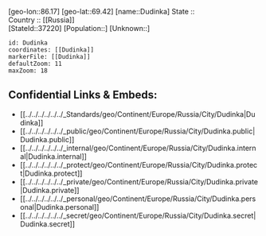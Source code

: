 ﻿---
location: [69.42,86.17] 
mapzoom: [7,12] 
mapmarker: city 
type: City
tags:
- geo/City


SpocWebEntityId: 29901
isDeleted: false
confidential: public

---
[geo-lon::86.17] 
[geo-lat::69.42] 
[name::Dudinka] 
State ::  
Country :: [[Russia]]  
[StateId::37220] 
[Population::] 
[Unknown::] 


```leaflet
id: Dudinka
coordinates: [[Dudinka]] 
markerFile: [[Dudinka]] 
defaultZoom: 11 
maxZoom: 18
```


## Confidential Links & Embeds: 
- [[../../../../../../_Standards/geo/Continent/Europe/Russia/City/Dudinka|Dudinka]] 
- [[../../../../../../_public/geo/Continent/Europe/Russia/City/Dudinka.public|Dudinka.public]] 
- [[../../../../../../_internal/geo/Continent/Europe/Russia/City/Dudinka.internal|Dudinka.internal]] 
- [[../../../../../../_protect/geo/Continent/Europe/Russia/City/Dudinka.protect|Dudinka.protect]] 
- [[../../../../../../_private/geo/Continent/Europe/Russia/City/Dudinka.private|Dudinka.private]] 
- [[../../../../../../_personal/geo/Continent/Europe/Russia/City/Dudinka.personal|Dudinka.personal]] 
- [[../../../../../../_secret/geo/Continent/Europe/Russia/City/Dudinka.secret|Dudinka.secret]] 
